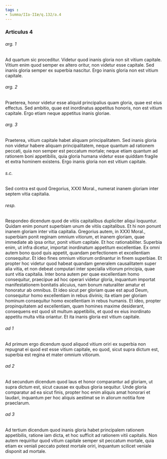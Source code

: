 ```yaml
---
tags : 
- Summa/IIa-IIæ/q.132/a.4
---
```


### Articulus 4

###### arg. 1
Ad quartum sic proceditur. Videtur quod inanis gloria non sit vitium capitale. Vitium enim quod semper ex altero oritur, non videtur esse capitale. Sed inanis gloria semper ex superbia nascitur. Ergo inanis gloria non est vitium capitale.

###### arg. 2
Praeterea, honor videtur esse aliquid principalius quam gloria, quae est eius effectus. Sed ambitio, quae est inordinatus appetitus honoris, non est vitium capitale. Ergo etiam neque appetitus inanis gloriae.

###### arg. 3
Praeterea, vitium capitale habet aliquam principalitatem. Sed inanis gloria non videtur habere aliquam principalitatem, neque quantum ad rationem peccati, quia non semper est peccatum mortale; neque etiam quantum ad rationem boni appetibilis, quia gloria humana videtur esse quiddam fragile et extra hominem existens. Ergo inanis gloria non est vitium capitale.

###### s.c.
Sed contra est quod Gregorius, XXXI Moral., numerat inanem gloriam inter septem vitia capitalia.

###### resp.
Respondeo dicendum quod de vitiis capitalibus dupliciter aliqui loquuntur. Quidam enim ponunt superbiam unum de vitiis capitalibus. Et hi non ponunt inanem gloriam inter vitia capitalia. Gregorius autem, in XXXI Moral., superbiam ponit reginam omnium vitiorum, et inanem gloriam, quae immediate ab ipsa oritur, ponit vitium capitale. Et hoc rationabiliter. Superbia enim, ut infra dicetur, importat inordinatum appetitum excellentiae. Ex omni autem bono quod quis appetit, quandam perfectionem et excellentiam consequitur. Et ideo fines omnium vitiorum ordinantur in finem superbiae. Et propter hoc videtur quod habeat quandam generalem causalitatem super alia vitia, et non debeat computari inter specialia vitiorum principia, quae sunt vitia capitalia. Inter bona autem per quae excellentiam homo consequitur, praecipue ad hoc operari videtur gloria, inquantum importat manifestationem bonitatis alicuius, nam bonum naturaliter amatur et honoratur ab omnibus. Et ideo sicut per gloriam quae est apud Deum, consequitur homo excellentiam in rebus divinis; ita etiam per gloriam hominum consequitur homo excellentiam in rebus humanis. Et ideo, propter propinquitatem ad excellentiam, quam homines maxime desiderant, consequens est quod sit multum appetibilis, et quod ex eius inordinato appetitu multa vitia oriantur. Et ita inanis gloria est vitium capitale.

###### ad 1
Ad primum ergo dicendum quod aliquod vitium oriri ex superbia non repugnat ei quod est esse vitium capitale, eo quod, sicut supra dictum est, superbia est regina et mater omnium vitiorum.

###### ad 2
Ad secundum dicendum quod laus et honor comparantur ad gloriam, ut supra dictum est, sicut causae ex quibus gloria sequitur. Unde gloria comparatur ad ea sicut finis, propter hoc enim aliquis amat honorari et laudari, inquantum per hoc aliquis aestimat se in aliorum notitia fore praeclarum.

###### ad 3
Ad tertium dicendum quod inanis gloria habet principalem rationem appetibilis, ratione iam dicta, et hoc sufficit ad rationem vitii capitalis. Non autem requiritur quod vitium capitale semper sit peccatum mortale, quia etiam ex veniali peccato potest mortale oriri, inquantum scilicet veniale disponit ad mortale.

